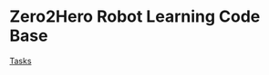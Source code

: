 # Zero2Hero Robot Learning Code Base

[Tasks](https://docs.google.com/spreadsheets/d/1ydjZz2k5CoWt0DzFEDrFBWiy577gzsv_OFsgPh90KOE/edit?gid=0#gid=0)

